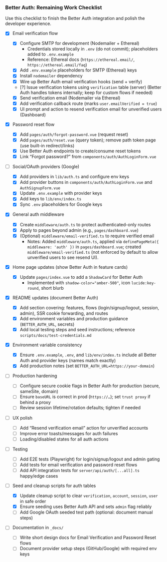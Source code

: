 ### Better Auth: Remaining Work Checklist

Use this checklist to finish the Better Auth integration and polish the developer experience.

- [x] Email verification flow

  - [x] Configure SMTP for development (Nodemailer + Ethereal)
    - Credentials stored locally in `.env` (do not commit); placeholders added to `.env.example`
    - Reference: Ethereal docs (`https://ethereal.email/`, `https://ethereal.email/faq`)
  - [x] Add `.env.example` placeholders for SMTP (Ethereal) keys
  - [x] Install `nodemailer` dependency
  - [x] Wire up Better Auth email verification hooks (send + verify)
  - [?] Issue verification tokens using `verification` table (server)
    (Better Auth handles tokens internally; keep for custom flows if needed)
  - [x] Send verification email (Nodemailer via Ethereal)
  - [x] Add verification callback route (marks `user.emailVerified = true`)
  - [x] UI prompt and action to resend verification email for unverified users (Dashboard)

- [x] Password reset flow

  - [x] Add `pages/auth/forgot-password.vue` (request reset)
  - [x] Add `pages/auth/reset.vue` (query token); remove path token page (use built-in redirect/links)
  - [x] Use Better Auth endpoints to create/consume reset tokens
  - [x] Link “Forgot password?” from `components/auth/AuthLoginForm.vue`

- [ ] Social/OAuth providers (Google)

  - [x] Add providers in `lib/auth.ts` and configure env keys
  - [x] Add provider buttons in `components/auth/AuthLoginForm.vue` and `AuthSignupForm.vue`
  - [x] Update `.env.example` with provider keys
  - [x] Add keys to `lib/env/index.ts`
  - [x] Sync `.env` placeholders for Google keys

- [x] General auth middleware

  - [x] Create `middleware/auth.ts` to protect authenticated-only routes
  - [x] Apply to pages beyond admin (e.g., `pages/dashboard.vue`)
  - [x] (Optional) `middleware/email-verified.ts` to require verified email
    - Notes: Added `middleware/auth.ts`, applied via `definePageMeta({ middleware: 'auth' })` in `pages/dashboard.vue`; created `middleware/email-verified.ts` (not enforced by default to allow unverified users to see resend UI).

- [x] Home page updates (show Better Auth in feature cards)

  - [x] Update `pages/index.vue` to add a `ShadowCard` for Better Auth
    - Implemented with `shadow-color="amber-500"`, icon `lucide:key-round`, short blurb

- [x] README updates (document Better Auth)

  - [x] Add section covering: features, flows (login/signup/logout, session, admin), SSR cookie forwarding, and routes
  - [x] Add environment variables and production guidance (`BETTER_AUTH_URL`, secrets)
  - [x] Add local testing steps and seed instructions; reference `scripts/docs/test-credentials.md`

- [x] Environment variable consistency

  - [x] Ensure `.env.example`, `.env`, and `lib/env/index.ts` include all Better Auth and provider keys (names match exactly)
  - [x] Add production notes (set `BETTER_AUTH_URL=https://your-domain`)

- [ ] Production hardening

  - [ ] Configure secure cookie flags in Better Auth for production (secure, sameSite, domain)
  - [ ] Ensure `baseURL` is correct in prod (`https://…`); set `trust proxy` if behind a proxy
  - [ ] Review session lifetime/rotation defaults; tighten if needed

- [ ] UX polish

  - [ ] Add “Resend verification email” action for unverified accounts
  - [ ] Improve error toasts/messages for auth failures
  - [ ] Loading/disabled states for all auth actions

- [ ] Testing

  - [ ] Add E2E tests (Playwright) for login/signup/logout and admin gating
  - [ ] Add tests for email verification and password reset flows
  - [ ] Add API integration tests for `server/api/auth/[...all].ts` happy/edge cases

- [ ] Seed and cleanup scripts for auth tables

  - [x] Update cleanup script to clear `verification`, `account`, `session`, `user` in safe order
  - [x] Ensure seeding uses Better Auth API and sets `admin` flag reliably
  - [ ] Add Google OAuth seeded test path (optional: document manual steps)

- [ ] Documentation in `_docs/`
  - [ ] Write short design docs for Email Verification and Password Reset flows
  - [ ] Document provider setup steps (GitHub/Google) with required env keys
